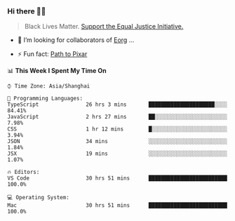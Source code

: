 ### Hi there 👋🏿

<!--
**007tom/007tom** is a ✨ _special_ ✨ repository because its `README.md` (this file) appears on your GitHub profile.

Here are some ideas to get you started:
-->

> Black Lives Matter. [Support the Equal Justice Initiative.](https://support.eji.org/give/153413/#!/donation/checkout)

<!--
- 🔭 I’m currently working on ...
- 🌱 I’m currently learning ...
-->
- 👯 I’m looking for collaborators of [Eorg](https://github.com/zhyd1997/Eorg) ...

<!--
- 🤔 I’m looking for help with ...
- 💬 Ask me about ...
- 📫 How to reach me: ...
- 😄 Pronouns: ...
-->

- ⚡ Fun fact: [Path to Pixar](https://bunnyhobby.github.io/)
<!--
-->

<!--START_SECTION:waka-->
📊 **This Week I Spent My Time On** 

```text
⌚︎ Time Zone: Asia/Shanghai

💬 Programming Languages: 
TypeScript               26 hrs 3 mins       █████████████████████░░░░   84.41% 
JavaScript               2 hrs 27 mins       ██░░░░░░░░░░░░░░░░░░░░░░░   7.98% 
CSS                      1 hr 12 mins        █░░░░░░░░░░░░░░░░░░░░░░░░   3.94% 
JSON                     34 mins             ░░░░░░░░░░░░░░░░░░░░░░░░░   1.84% 
JSX                      19 mins             ░░░░░░░░░░░░░░░░░░░░░░░░░   1.07%

🔥 Editors: 
VS Code                  30 hrs 51 mins      █████████████████████████   100.0%

💻 Operating System: 
Mac                      30 hrs 51 mins      █████████████████████████   100.0%

```


<!--END_SECTION:waka-->
